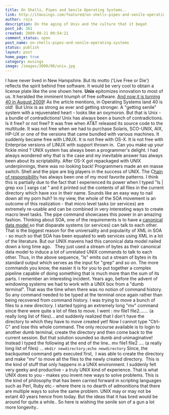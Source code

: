 ```yaml
---
title: On Shells, Pipes and Senile Operating Systems..
link: http://itmusings.com/featured/on-shells-pipes-and-senile-operating-systems
author: raja
description: On the aging of Unix and the culture that it begat
post_id: 361
created: 2009-08-21 09:54:21
comment_status: open
post_name: on-shells-pipes-and-senile-operating-systems
status: publish
layout: post
home_page: true
category: musings
image: /images/2009/08/unix.jpg
---
```

 I have never lived in New Hampshire. But its motto ('Live Free or Die') reflects the spirit behind free software. It would be very cool to obtain a license plate like the one shown here. **Unix** epitomizes innovation to most of us. It heralded the imminent triumph of free software. [And now it is turning 40 in August 2009](http://news.bbc.co.uk/1/hi/technology/8205976.stm)! As the article mentions, in Operating Systems land 40 is old!  But Unix is as strong as ever and getting stronger. A "getting senile" system with a rejuvenated heart - looks like an oxymoron. But that is Unix - a bundle of contradictions!  Unix has always been a bunch of contradictions. Is it free? or not free? It was free when AT&T released its source code to the multitude. It was not free when we had to purchase Solaris, SCO-UNIX, AIX, HP-UX or one of the versions that came bundled with various machines. It suddenly became free with LINUX. It is not free with OS-X. It is not free with Enterprise versions of LINUX with support thrown in.  Can you make up your fickle mind ? UNIX system has always been a programmer's delight. I had always wondered why that is the case and my inevitable answer has always been about its scriptability. After OS-X got repackaged with UNIX underpinnings, there was no looking back! Programmers made an en masse switch. Shell and the pipe are big players in the success of UNIX. The C[hain of responsibility](http://en.wikipedia.org/wiki/Chain-of-responsibility_pattern) has always been one of my most favorite patterns. I think this is partially due to the fact that I experienced its power when I typed "ls | grep xxx | xargs cat " and it printed out the contents of all files in the current directory which have xxx in their name. Sounds like an easy way to nail down all my porn huh? In my view, the whole of the SOA movement is an outcome of this realization - that micro level tasks (or services) are extremely re-usable and can be combined in very interesting ways to create macro level tasks. The pipe command showcases this power in an amazing fashion. Thinking about SOA, one of the requirements is to have a [canonical data model ](http://www.eaipatterns.com/CanonicalDataModel.html) so that disparate systems (or services) can talk to each other. That is the biggest reason for the universality and popularity of XML in SOA - so much so that SOA has been equated to web services using XML in a lot of the literature. But our UNIX mavens had this canonical data model nailed down a long time ago.   They just used a stream of bytes as their canonical data model to induce a lot of unrelated UNIX commands to talk to each other. Thus, in the above sequence, "ls" emits out a stream of bytes in its standard output which serves as the input for "grep" and so on. The more commands you know, the easier it is for you to put together a complex pipeline capable of doing something that is much more than the sum of its parts. I remember an interesting incident. Years ago, before the advent of windowing systems we had to work with a UNIX box from a "dumb terminal". That was the time when there was no notion of command history. So any command needed to be typed at the terminal once again rather than being recovered from command history. I was trying to move a bunch of files to a new directory. I started typing an extremely long "mv" command since there were quite a lot of files to move. I went : mv file1 file2....... (a really long list of files)... and suddenly realized that I don't have the directory to which they have to move created yet! Now I cannot type "Ctrl-C" and lose this whole command. The only recourse available is to login to another dumb terminal, create the directory and then come back to the current session. But that solution sounded so dumb and unimaginative! Instead I typed the following at the end of the line.. mv file1 file2 .... (a really long list of files) ... `mkdir newdirectory;echo newdirectory` Since, the backquoted command gets executed first,  I was able to create the directory and make "mv" to move all the files to the newly created directory.  This is the kind of stuff that only happens in a UNIX environment. I suddenly felt very geeky and productive - a truly UNIX kind of experience. That is what UNIX does to you - makes you invent new ways to solve problems. This is the kind of philosophy that has been carried forward in scripting languages such as Perl, Ruby etc.- where there is no dearth of admonitions that there are multiple ways to solve the same problem. UNIX may or may not be extant 40 years hence from today. But the ideas that it has bred would be around for quite a while.. So here is wishing the senile son of a gun a lot more longevity..
